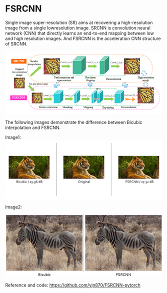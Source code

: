 # FSRCNN

Single image super-resolution (SR) aims at recovering a high-resolution image from a single lowresolution image. SRCNN is convolution neural network (CNN) that directly learns an end-to-end mapping between low and high resolution images. And FSRCNN is the acceleration CNN structure of SRCNN.

![image](https://github.com/Kai-how/FSRCNN/blob/main/image/model.PNG)

The following images demonstrate the difference between Bicubic interpolation and FSRCNN.

Image1:
![image](https://github.com/Kai-how/FSRCNN/blob/main/image/tiger.PNG)

Image2:

![image](https://github.com/Kai-how/FSRCNN/blob/main/image/zebra.PNG)





Reference and code: https://github.com/yjn870/FSRCNN-pytorch
